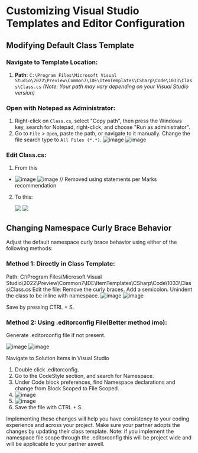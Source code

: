 # Customizing Visual Studio Templates and Editor Configuration

## Modifying Default Class Template

### Navigate to Template Location:

1. **Path**: `C:\Program Files\Microsoft Visual Studio\2022\Preview\Common7\IDE\ItemTemplates\CSharp\Code\1033\Class\Class.cs`
   *(Note: Your path may vary depending on your Visual Studio version)*

### Open with Notepad as Administrator:

1. Right-click on `Class.cs`, select "Copy path", then press the Windows key, search for Notepad, right-click, and choose "Run as administrator".
2. Go to `File` > `Open`, paste the path, or navigate to it manually. Change the file search type to `All Files (*.*)`.
   ![image](https://github.com/HadiM2/C-Sharp/assets/97601068/8b2c35b5-7c9a-4ab1-94e1-319200e5ea1d)
   ![image](https://github.com/HadiM2/EWU-CSCD371-2024-Winter/tree/main/Docs/images/Customizing-Templates-and-Editor-Configuration1.png)

### Edit Class.cs:
1. From this
* ![image](https://github.com/HadiM2/C-Sharp/assets/97601068/cd14f7e6-bcc7-4db3-8e56-8f9ece0a449a)
![image](https://github.com/HadiM2/EWU-CSCD371-2024-Winter/tree/main/Docs/images/Customizing-Templates-and-Editor-Configuration2.png)
// Removed using statements per Marks recommendation

2. To this:
   <p alight="center">
    <img src="https://github.com/HadiM2/C-Sharp/assets/97601068/9df0e254-1ae5-45d7-be7a-e2a744374ce2">
    <img src="https://github.com/HadiM2/EWU-CSCD371-2024-Winter/tree/main/Docs/images/Customizing-Templates-and-Editor-Configuration3.png">
   </p>
   
## Changing Namespace Curly Brace Behavior

Adjust the default namespace curly brace behavior using either of the following methods:

### Method 1: Directly in Class Template:

  Path: C:\Program Files\Microsoft Visual Studio\2022\Preview\Common7\IDE\ItemTemplates\CSharp\Code\1033\Class\Class.cs
    Edit the file:
        Remove the curly braces.
        Add a semicolon.
        Unindent the class to be inline with namespace.
        ![image](https://github.com/HadiM2/C-Sharp/assets/97601068/ee8e6c77-55f4-43fe-8079-61220411bf02)
        ![image](https://github.com/HadiM2/EWU-CSCD371-2024-Winter/tree/main/Docs/images/Customizing-Templates-and-Editor-Configuration4.png)
  
  Save by pressing CTRL + S.

### Method 2: Using .editorconfig File(Better method imo):

  Generate .editorconfig file if not present.

  ![image](https://github.com/HadiM2/C-Sharp/assets/97601068/7ee669c0-7857-4fbb-8d66-d212f5543d3a)
  ![image](https://github.com/HadiM2/EWU-CSCD371-2024-Winter/tree/main/Docs/images/Customizing-Templates-and-Editor-Configuration5.png)
  
  Navigate to Solution Items in Visual Studio
  
  1. Double click .editorconfig.
  2. Go to the CodeStyle section, and search for Namespace.
  3. Under Code block preferences, find Namespace declarations and change from Block Scoped to File Scoped.
  4. ![image](https://github.com/HadiM2/C-Sharp/assets/97601068/48fb3e38-a4c8-4233-ab00-192738246556)
  5. ![image](https://github.com/HadiM2/EWU-CSCD371-2024-Winter/tree/main/Docs/images/Customizing-Templates-and-Editor-Configuration6.png)
  6. Save the file with CTRL + S.

Implementing these changes will help you have consistency to your coding experience and across your project. Make sure your partner adopts the changes by updating their class template.
Note: if you implement the namespace file scope through the .editorconfig this will be project wide and will be applicable to your partner aswell.



